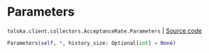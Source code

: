 # Parameters
`toloka.client.collectors.AcceptanceRate.Parameters` | [Source code](https://github.com/Toloka/toloka-kit/blob/v1.1.0.post1/src/client/collectors.py#L114)

```python
Parameters(self, *, history_size: Optional[int] = None)
```

